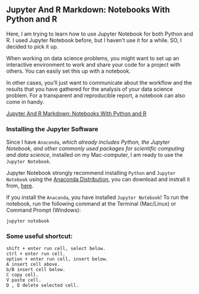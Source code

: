 ## Jupyter And R Markdown: Notebooks With Python and R

Here, I am trying to learn how to use Jupyter Notebook for both Python and R. I used Jupyter Notebook before, but I haven't use it for a while. SO, I decided to pick it up.


When working on data science problems, you might want to set up an interactive environment to work and share your code for a project with others. You can easily set this up with a notebook. 

In other cases, you’ll just want to communicate about the workflow and the results that you have gathered for the analysis of your data science problem. For a transparent and reproducible report, a notebook can also come in handy.


[Jupyter And R Markdown: Notebooks With Python and R](https://www.datacamp.com/community/blog/jupyter-notebook-r?utm_source=adwords_ppc&utm_campaignid=1565261270&utm_adgroupid=67750485268&utm_device=c&utm_keyword=&utm_matchtype=b&utm_network=g&utm_adpostion=1t1&utm_creative=295208661496&utm_targetid=aud-748597547652:dsa-473406574235&utm_loc_interest_ms=&utm_loc_physical_ms=9005431&gclid=CjwKCAjwyqTqBRAyEiwA8K_4O0cgxKFpSEzSVE7JOhRO_CvTmGYcOd5PizAlSPGsTIeolcNc0Dh_hhoCjVYQAvD_BwER)


### Installing the Jupyter Software

Since I have ```Anaconda```, *which already includes Python, the Jupyter Notebook, and other commonly used packages for scientific computing and data science*, installed on my Mac-computer,  I am ready to use the ```Jupyter Notebook```.

Jupyter Notebook strongly recommend installing ```Python``` and ```Jupyter Notebook``` using the [Anaconda Distribution](https://www.anaconda.com/), you can download and instrall it from, [here](https://www.anaconda.com/distribution/).

If you install the ```Anaconda```, you have installed ```Jupyter Notebook```! To run the notebook, run the following command at the Terminal (Mac/Linux) or Command Prompt (Windows):

```
jupyter notebook
```

### Some useful shortcut:

```
shift + enter run cell, select below.
ctrl + enter run cell.
option + enter run cell, insert below.
A insert cell above.
b/B insert cell below.
C copy cell.
V paste cell.
D , D delete selected cell.
```
